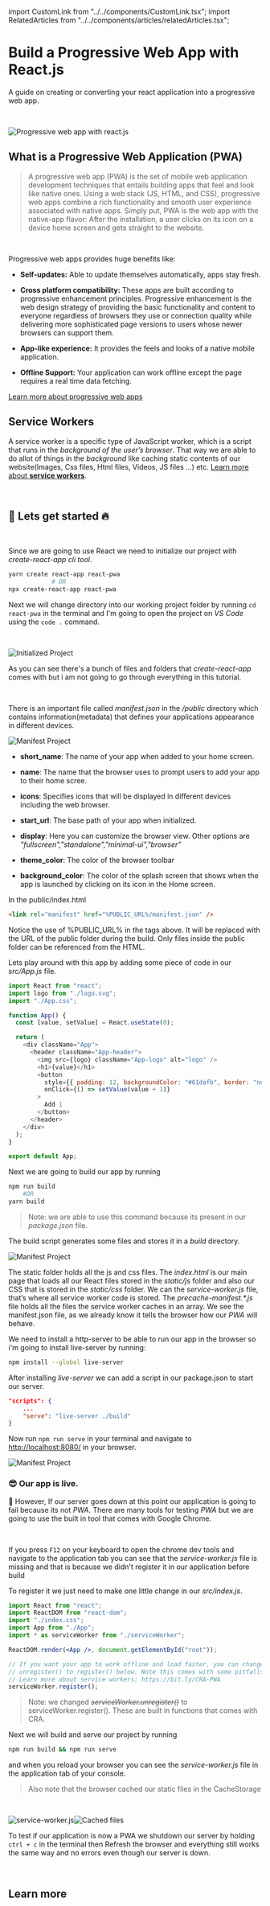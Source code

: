 import CustomLink from "../../components/CustomLink.tsx";
import RelatedArticles from "../../components/articles/relatedArticles.tsx";

# Build a Progressive Web App with React.js

A guide on creating or converting your react application into a progressive web app.

<br/>

![Progressive web app with react.js](/images/blog/react-pwa/react-pwa.jpg)
<br/>

## What is a Progressive Web Application (PWA)

> A progressive web app (PWA) is the set of mobile web application development techniques that entails building apps that feel and look like native ones. Using a web stack (JS, HTML, and CSS), progressive web apps combine a rich functionality and smooth user experience associated with native apps. Simply put, PWA is the web app with the native-app flavor: After the installation, a user clicks on its icon on a device home screen and gets straight to the website.

<br/>

Progressive web apps provides huge benefits like:

- **Self-updates:** Able to update themselves automatically, apps stay fresh.

* **Cross platform compatibility:** These apps are built according to progressive enhancement principles. Progressive enhancement is the web design strategy of providing the basic functionality and content to everyone regardless of browsers they use or connection quality while delivering more sophisticated page versions to users whose newer browsers can support them.

- **App-like experience:** It provides the feels and looks of a native mobile application.

* **Offline Support:** Your application can work offline except the page requires a real time data fetching.

[Learn more about progressive web apps](https://web.dev/progressive-web-apps)

## Service Workers

A service worker is a specific type of JavaScript worker, which is a script that runs in the _background of the user’s browser_.
That way we are able to do allot of things in the _background_ like caching static contents of our website(Images, Css files, Html files, Videos, JS files ...) etc.
[Learn more about **service workers**](https://www.keycdn.com/blog/service-workers#keeping-service-workers-up-to-date).

<br/>

## 🚀 Lets get started 🔥

<br/>

Since we are going to use React we need to initialize our project with _create-react-app cli tool_.

```bash
yarn create react-app react-pwa
            # OR
npx create-react-app react-pwa
```

Next we will change directory into our working project folder by running `cd react-pwa` in the terminal and I'm going to open the project on _VS Code_ using the `code .` command.

<br/>

![Initialized Project](/images/blog/react-pwa/init-app.png/)
<br/>

As you can see there's a bunch of files and folders that _create-react-app_ comes with but i am not going to go through everything in this tutorial.

<br/>

There is an important file called _manifest.json_ in the _/public_ directory which contains information(metadata) that defines your applications appearance in different devices.
<br/>

![Manifest Project](/images/blog/react-pwa/manifest.png)
<br/>

- **short_name**: The name of your app when added to your home screen.

- **name**: The name that the browser uses to prompt users to add your app to their home scree.

- **icons**: Specifies icons that will be displayed in different devices including the web browser.

- **start_url**: The base path of your app when initialized.

- **display**: Here you can customize the browser view. Other options are _"fullscreen","standalone","minimal-ui","browser"_

- **theme_color**: The color of the browser toolbar

- **background_color**: The color of the splash screen that shows when the app is launched by clicking on its icon in the Home screen.

In the public/index.html

```html
<link rel="manifest" href="%PUBLIC_URL%/manifest.json" />
```

Notice the use of %PUBLIC_URL% in the tags above. It will be replaced with the URL of the public folder during the build. Only files inside the public folder can be referenced from the HTML.

Lets play around with this app by adding some piece of code in our _src/App.js_ file.

```js
import React from "react";
import logo from "./logo.svg";
import "./App.css";

function App() {
  const [value, setValue] = React.useState(0);

  return (
    <div className="App">
      <header className="App-header">
        <img src={logo} className="App-logo" alt="logo" />
        <h1>{value}</h1>
        <button
          style={{ padding: 12, backgroundColor: "#61dafb", border: "none" }}
          onClick={() => setValue(value + 1)}
        >
          Add 1
        </button>
      </header>
    </div>
  );
}

export default App;
```

Next we are going to build our app by running

```bash
npm run build
    #OR
yarn build
```

> Note: we are able to use this command because its present in our _package.json_ file.

The build script generates some files and stores it in a _build_ directory.
<br/>

![Manifest Project](/images/blog/react-pwa/build.png)
<br/>

The static folder holds all the js and css files. The _index.html_ is our main page that loads all our React files stored in the _static/js_ folder and also our CSS that is stored in the _static/css_ folder. We can the _service-worker.js_ file, that’s where all service worker code is stored. The _precache-manifest.\*.js_ file holds all the files the service worker caches in an array. We see the manifest.json file, as we already know it tells the browser how our _PWA_ will behave.

We need to install a http-server to be able to run our app in the browser so i'm going to install live-server by running:

```bash
npm install --global live-server
```

After installing _live-server_ we can add a script in our package.json to start our server.

```json
"scripts": {
    ...
    "serve": "live-server ./build"
}

```

Now run `npm run serve` in your terminal and navigate to [http://localhost:8080/](http://localhost:8080/?target=_blank) in your browser.
<br/>

![Manifest Project](/images/blog/react-pwa/build-serve.png)
<br/>

### 😎 Our app is live.

💩 However, If our server goes down at this point our application is going to fail because its not _PWA_. There are many tools for testing _PWA_ but we are going to use the built in tool that comes with Google Chrome.

<br/>

If you press `F12` on your keyboard to open the chrome dev tools and navigate to the application tab you can see that the _service-worker.js_ file is missing and that is because we didn't register it in our application before build

To register it we just need to make one little change in our _src/index.js_.

```jsx
import React from "react";
import ReactDOM from "react-dom";
import "./index.css";
import App from "./App";
import * as serviceWorker from "./serviceWorker";

ReactDOM.render(<App />, document.getElementById("root"));

// If you want your app to work offline and load faster, you can change
// unregister() to register() below. Note this comes with some pitfalls.
// Learn more about service workers: https://bit.ly/CRA-PWA
serviceWorker.register();
```

> Note: we changed _~~serviceWorker.unregister()~~_ to serviceWorker.register(). These are built in functions that comes with CRA.

Next we will build and serve our project by running

```bash
npm run build && npm run serve
```

and when you reload your browser you can see the _service-worker.js_ file in the application tab of your console.

> Also note that the browser cached our static files in the CacheStorage

<br/>

![service-worker.js](/images/blog/react-pwa/service-worker.png)![Cached files](/images/blog/react-pwa/cache.png)
<br/>

To test if our application is now a PWA we shutdown our server by holding `ctrl + c` in the terminal then Refresh the browser and everything still works the same way and no errors even though our server is down.

<br/>

## Learn more

<div className="lg:flex md:flex">
<RelatedArticles name="how-to-setup-tailwind-purgecss-and-nextjs"/> 
<RelatedArticles name="remove-all-unused-css"/>
</div>
